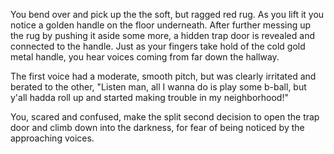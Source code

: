 You bend over and pick up the the soft, but ragged red rug. As you lift it you notice a golden handle on the floor underneath. 
After further messing up the rug by pushing it aside some more, a hidden trap door is revealed and connected to the handle. 
Just as your fingers take hold of the cold gold metal handle, you hear voices coming from far down the hallway.

The first voice had a moderate, smooth pitch, but was clearly irritated and berated to the other, 
"Listen man, all I wanna do is play some b-ball, but y'all hadda roll up and started making trouble in my neighborhood!"

You, scared and confused, make the split second decision to open the trap door and climb down into the darkness, 
for fear of being noticed by the approaching voices.
